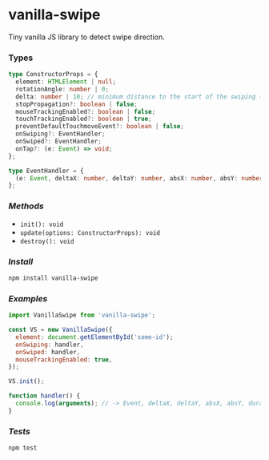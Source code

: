 # vanilla-swipe

Tiny vanilla JS library to detect swipe direction.

### Types

```typescript
type ConstructorProps = {
  element: HTMLElement | null;
  rotationAngle: number | 0;
  delta: number | 10; // minimum distance to the start of the swiping (px)
  stopPropagation?: boolean | false;
  mouseTrackingEnabled?: boolean | false;
  touchTrackingEnabled?: boolean | true;
  preventDefaultTouchmoveEvent?: boolean | false;
  onSwiping?: EventHandler;
  onSwiped?: EventHandler;
  onTap?: (e: Event) => void;
};

type EventHandler = {
  (e: Event, deltaX: number, deltaY: number, absX: number, absY: number, duration: number): void;
};
```

### _Methods_

- `init(): void`
- `update(options: ConstructorProps): void`
- `destroy(): void`

### _Install_

```bash
npm install vanilla-swipe
```

### _Examples_

```js
import VanillaSwipe from 'vanilla-swipe';

const VS = new VanillaSwipe({
  element: document.getElementById('some-id');
  onSwiping: handler,
  onSwiped: handler,
  mouseTrackingEnabled: true,
});

VS.init();

function handler() {
  console.log(arguments); // -> Event, deltaX, deltaY, absX, absY, duration
}
```

### _Tests_

```
npm test
```
